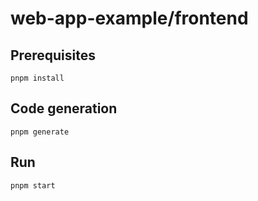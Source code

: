 # web-app-example/frontend

## Prerequisites

```
pnpm install
```

## Code generation

```
pnpm generate
```

## Run

```
pnpm start
```
